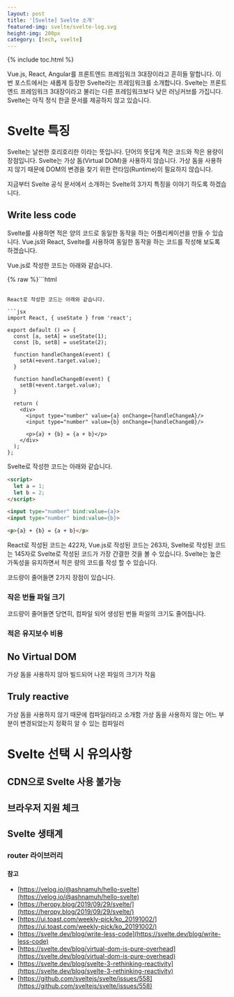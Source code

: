 ```yaml
---
layout: post
title: '[Svelte] Svelte 소개'
featured-img: svelte/svelte-log.svg
height-img: 200px
category: [tech, svelte]
---
```

{% include toc.html %}

Vue.js, React, Angular를 프론트엔드 프레임워크 3대장이라고 흔히들 말합니다. 이번 포스트에서는 새롭게 등장한 Svelte라는 프레임워크를 소개합니다. Svelte는 프론트엔드 프레임워크 3대장이라고 불리는 다른 프레임워크보다 낮은 러닝커브를 가집니다. Svelte는 아직 정식 한글 문서를 제공하지 않고 있습니다.

# Svelte 특징
Svelte는 날씬한 호리호리한 이라는 뜻입니다. 단어의 뜻답게 적은 코드와 작은 용량이 장점입니다. Svelte는 가상 돔(Virtual DOM)을 사용하지 않습니다. 가상 돔을 사용하지 않기 때문에 DOM의 변경을 찾기 위한 런타임(Runtime)이 필요하지 않습니다.

지금부터 Svelte 공식 문서에서 소개하는 Svelte의 3가지 특징을 이야기 하도록 하겠습니다.

## Write less code
Svelte를 사용하면 적은 양의 코드로 동일한 동작을 하는 어플리케이션을 만들 수 있습니다. Vue.js와 React, Svelte를 사용하여 동일한 동작을 하는 코드를 작성해 보도록 하겠습니다.

Vue.js로 작성한 코드는 아래와 같습니다.

{% raw %}```html
<template>
  <div>
    <input type="number" v-model.number="a">
    <input type="number" v-model.number="b">

    <p>{{a}} + {{b}} = {{a + b}}</p>
  </div>
</template>

<script>
  export default {
    data: function() {
      return {
        a: 1,
        b: 2
      };
    }
  };
</script>
```{% endraw %}

React로 작성한 코드는 아래와 같습니다.

```jsx
import React, { useState } from 'react';

export default () => {
  const [a, setA] = useState(1);
  const [b, setB] = useState(2);

  function handleChangeA(event) {
    setA(+event.target.value);
  }

  function handleChangeB(event) {
    setB(+event.target.value);
  }

  return (
    <div>
      <input type="number" value={a} onChange={handleChangeA}/>
      <input type="number" value={b} onChange={handleChangeB}/>

      <p>{a} + {b} = {a + b}</p>
    </div>
  );
};
```

Svelte로 작성한 코드는 아래와 같습니다.

```html
<script>
  let a = 1;
  let b = 2;
</script>

<input type="number" bind:value={a}>
<input type="number" bind:value={b}>

<p>{a} + {b} = {a + b}</p>
```

React로 작성된 코드는 422자, Vue.js로 작성된 코드는 263자, Svelte로 작성된 코드는 145자로 Svelte로 작성된 코드가 가장 간결한 것을 볼 수 있습니다. Svelte는 높은 가독성을 유지하면서 적은 량의 코드를 작성 할 수 있습니다.

코드량이 줄어들면 2가지 장점이 있습니다.

### 작은 번들 파일 크기
코드량이 줄어들면 당연히, 컴파일 되어 생성된 번들 파일의 크기도 줄어듭니다.

### 적은 유지보수 비용

## No Virtual DOM
가상 돔을 사용하지 않아 빌드되어 나온 파일의 크기가 작음

## Truly reactive
가상 돔을 사용하지 않기 때문에 컴파일러라고 소개함
가상 돔을 사용하지 않는 어느 부분이 변경되었는지 정확히 알 수 있는 컴파일러

# Svelte 선택 시 유의사항

## CDN으로 Svelte 사용 불가능

## 브라우저 지원 체크

## Svelte 생태계

### router 라이브러리

#### 참고
- [https://velog.io/@ashnamuh/hello-svelte](https://velog.io/@ashnamuh/hello-svelte)
- [https://heropy.blog/2019/09/29/svelte/](https://heropy.blog/2019/09/29/svelte/)
- [https://ui.toast.com/weekly-pick/ko_20191002/](https://ui.toast.com/weekly-pick/ko_20191002/)
- [https://svelte.dev/blog/write-less-code](https://svelte.dev/blog/write-less-code)
- [https://svelte.dev/blog/virtual-dom-is-pure-overhead](https://svelte.dev/blog/virtual-dom-is-pure-overhead)
- [https://svelte.dev/blog/svelte-3-rethinking-reactivity](https://svelte.dev/blog/svelte-3-rethinking-reactivity)
- [https://github.com/sveltejs/svelte/issues/558](https://github.com/sveltejs/svelte/issues/558)
